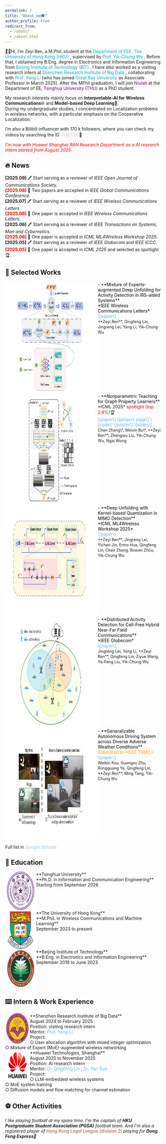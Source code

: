 ```yaml
---
permalink: /
title: "About me🎓"
author_profile: true
redirect_from: 
  - /about/
  - /about.html
---
```

<p>
👋😀Hi, I’m Zeyi Ren, a M.Phil. student at the
  <a href="https://www.eee.hku.hk/" style="color:#00acc1;text-decoration:none;">
    Department of EEE, The University of Hong Kong (HKU)
  </a>,
  supervised by
  <a href="https://www.eee.hku.hk/~ycwu/" style="color:#00acc1;text-decoration:none;">
    Prof. Yik-Chung Wu
  </a>.
  Before that, I obtained my B.Eng. degree in Electronics and Information Engineering from
  <a href="https://sie.bit.edu.cn/" style="color:#00acc1;text-decoration:none;">
    Beijing Institute of Technology (BIT)
  </a>.
  I have also worked as a visiting research intern at
  <a href="https://www.sribd.cn/" style="color:#00acc1;text-decoration:none;">
    Shenzhen Research Institute of Big Data
  </a>,
  collaborating with
  <a href="https://liyangblade.github.io/" style="color:#00acc1;text-decoration:none;">
    Prof. Yang Li
  </a>
  (who has joined
  <a href="https://www.gbu.edu.cn/" style="color:#00acc1;text-decoration:none;">
    Great Bay University
  </a>
  as Associate Professor in March 2025). After the MPhil graduation, I will join 
  <a href="https://network.ee.tsinghua.edu.cn/niulab/" style="color:purple;text-decoration:none;">
    Niulab
  </a>
  at the Department of EE,
  <a href="https://www.ee.tsinghua.edu.cn/" style="color:purple;text-decoration:none;">
    Tsinghua University (THU)
  </a>
  as a PhD student.
</p>

My research interests mainly focus on **Interpretable-AI for Wireless Communications**🌐 and **Model-based Deep Learning**📖.<br>
During my undergraduate studies, I concentrated on Localization problems in wireless networks, with a particular emphasis on the Cooperative Localization.<br>

I’m also a Bilibili influencer with 170 k followers, where you can check my videos by searching the ID
  <a href="https://space.bilibili.com/471218890?spm_id_from=333.1007.0.0" style="color:pink;text-decoration:none;">
    *向前的赵*
  </a>🎥<br>

<span style="color: red;">*I'm now with Huawei Shanghai RAN Research Department as a AI research intern started from August 2025*. </span>

🔥 News
------
**[2025.09]** 🖊️ Start serving as a reviewer of *IEEE Open Journal of Communications Society*.<br>
<span style="color: red;"> **[2025.08]** </span> 🎉 Two papers are accepted in *IEEE Global Communications Conference*.<br>
**[2025.07]** 🖊️ Start serving as a reviewer of *IEEE Wireless Communications Letters*.<br>
<span style="color: red;"> **[2025.06]** </span> 🎉 One paper is accepted in *IEEE Wireless Communications Letters*.<br>
**[2025.06]** 🖊️ Start serving as a reviewer of *IEEE Transactions on Systems, Man and Cybernetics*.<br>
<span style="color: red;"> **[2025.06]** </span> 🎉 One paper is accepted in *ICML ML4Wireless Workshop 2025*.<br>
**[2025.05]** 🖊️ Start serving as a reviewer of *IEEE Globecom* and *IEEE ICCC*.<br>
<span style="color: red;"> **[2025.05]** </span> 🎉 One paper is accepted in *ICML 2025* and selected as spotlight🏆.<br>

📃 Selected Works
------
<img src="images/moe.png" align="left" width="300" height="360"/>
- <a href="https://arxiv.org/abs/2502.20183" style="color:black;text-decoration:none;">
    **Mixture of Experts-augmented Deep Unfolding for Activity Detection in IRS-aided Systems**
  </a><br>
<span style="color: black;">*IEEE Wireless Communications Letters* </span><br>
<a href="https://arxiv.org/abs/2502.20183" style="color:#64b5f6;text-decoration:none;">
    \[paper\]
  </a><br>
<span style="font-size: 0.9em;">**Zeyi Ren**, Qingfeng Lin, Jingreng Lei, Yang Li, Yik-Chung Wu</span>
<br clear="left"/>


<img src="images/GCN.png" align="left" width="300" height="360"/>
- <a href="https://arxiv.org/abs/2505.14170" style="color:black;text-decoration:none;">
    **Nonparametric Teaching for Graph Property Learners**
  </a><br>
*ICML 2025* <span style="color: red;">spotlight (top 2.6%)</span>🏆 <br>
<a href="https://arxiv.org/abs/2505.14170" style="color:#64b5f6;text-decoration:none;">
    \[paper\]
  </a>
<a href="https://chen2hang.github.io/_publications/nonparametric_teaching_for_graph_proerty_learners/grant.html" style="color:#64b5f6;text-decoration:none;">
    \[project page\]
  </a>
<a href="https://github.com/chen2hang/GraNT_NonparametricTeaching" style="color:#64b5f6;text-decoration:none;">
    \[code\]
  </a>
<a href="https://chen2hang.github.io/_publications/nonparametric_teaching_for_graph_proerty_learners/ICML_2025_Poster.pdf" style="color:#64b5f6;text-decoration:none;">
    \[poster\]
  </a>
<a href="https://chen2hang.github.io/_publications/nonparametric_teaching_for_graph_proerty_learners/ICML_2025_Slides.pdf" style="color:#64b5f6;text-decoration:none;">
    \[slides\]
  </a><br>
<span style="font-size: 0.9em;">Chen Zhang\*, Weixin Bu\*, **Zeyi Ren**, Zhengwu Liu, Yik-Chung Wu, Ngai Wong</span>
<br clear="left"/>


<img src="images/KAQ.png" align="left" width="300" height="360"/>
- <a href="https://arxiv.org/abs/2505.12736" style="color:black;text-decoration:none;">
    **Deep Unfolding with Kernel-based Quantization in MIMO Detection**
  </a><br>
<span style="color: black;">*ICML ML4Wireless Workshop 2025* </span><br>
<a href="https://arxiv.org/abs/2505.12736" style="color:#64b5f6;text-decoration:none;">
    \[paper\]
  </a><br>
<span style="font-size: 0.9em;">**Zeyi Ren**, Jingreng Lei, Yichen Jin, Ermo Hua, Qingfeng Lin, Chen Zhang, Bowen Zhou, Yik-Chung Wu</span>
<br clear="left"/>


<img src="images/NF.png" align="left" width="300" height="360"/>
- <a href="https://arxiv.org/abs/2506.14254" style="color:black;text-decoration:none;">
    **Distributed Activity Detection for Cell-Free Hybrid Near-Far Field Communications**
  </a><br>
<span style="color: black;">*IEEE Globecom* </span><br>
<a href="https://arxiv.org/abs/2506.14254" style="color:#64b5f6;text-decoration:none;">
    \[paper\]
  </a><br>
<span style="font-size: 0.9em;">Jingreng Lei, Yang Li, **Zeyi Ren**, Qingfeng Lin, Ziyue Wang, Ya-Feng Liu, Yik-Chung Wu</span>
<br clear="left"/>


<img src="images/TSMC.png" align="left" width="300" height="360"/>
- <a href="https://arxiv.org/abs/2409.14737" style="color:black;text-decoration:none;">
    **Generalizable Autonomous Driving System across Diverse Adverse Weather Conditions**
  </a><br>
<span style="color: orange;">Submitted to *IEEE TSMC* </span><br>
<a href="https://arxiv.org/abs/2409.14737" style="color:#64b5f6;text-decoration:none;">
    \[paper\]
  </a><br>
<span style="font-size: 0.9em;">Weibin Kou, Guangxu Zhu, Rongguang Ye, Qingfeng Lin, **Zeyi Ren**, Ming Tang, Yik-Chung Wu</span><br>
<br clear="left"/>

Full list in 
<a href="https://scholar.google.com/citations?user=bdkdiw4AAAAJ&hl=en" style="color:#90caf9;text-decoration:none;">
    Google Scholar
  </a>

📖 Education
------
<img src="images/THU2026.png" align="left" width="100" height="125"/>
    **Tsinghua University**<br>
    **Ph.D. in Information and Communication Engineering**<br>
    Starting from September 2026
<br clear="left"/>

<img src="images/HKU.png" align="left" width="100" height="125"/>
    **The University of Hong Kong**<br>
    **M.Phil. in Wireless Communications and Machine Learning**<br>
    September 2023 to present
<br clear="left"/>

<img src="images/BIT.png" align="left" width="100" height="125"/>
    **Beijing Institute of Technology**<br>
    **B.Eng. in Electronics and Information Engineering**<br>
    September 2019 to June 2023
<br clear="left"/>

⌨️ Intern & Work Experience
------
<img src="images/SRIBD.png" align="left" width="80" height="100"/>
    **Shenzhen Research Institute of Big Data**<br>
    August 2024 to February 2025<br>
    Position: visiting research intern<br>
    Mentor: <a href="https://liyangblade.github.io/" style="color:#4fc3f7;text-decoration:none;">
    Prof. Yang Li
  </a><br>
    Project:<br>
    ○ User allocation algorithm with mixed integer optimization<br>
    ○ Mixture of Expert (MoE)-augmented wireless networking<br>
    

<img src="images/huawei.png" align="left" width="80" height="100"/>
    **Huawei Technologies, Shanghai**<br>
    August 2025 to November 2025<br>
    Position: AI research intern<br>
    Mentor: <a href="https://www.researchgate.net/profile/Qingfeng-Lin-3" style="color:#4fc3f7;text-decoration:none;">
    Dr. Qingfeng Lin
  </a>, 
    <a href="https://ieeexplore.ieee.org/author/37089854890" style="color:#4fc3f7;text-decoration:none;">
    Dr. Yan Sun
  </a><br>
    Project:<br>
    ○ LLM-embedded wireless systems<br>
    ○ MoE system training<br>
    ○ Diffusion models and flow matching for channel estimation<br>


⚽ Other Activities
------
*I like playing football at my spare time. I'm the captain of **HKU Postgraduate Student Association (PGSA)** football team. And I'm also a registered player of 
<a href="https://legalleague.leaguerepublic.com/index.html" style="color:#A0522D;text-decoration:none;">
    Hong Kong Legal League (division 2)
  </a> playing for **Dong Feng Express**🚀*
